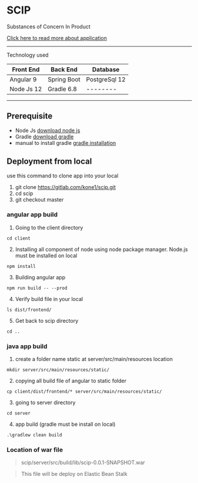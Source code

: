 # SCIP
Substances of Concern In Product

[Click here to read more about application](https://confluence.kone.cbyte.fi/display/PDMdevelopment/Installation "SCIP")

---
Technology used

| Front End | Back End | Database |
| --------- |  ---------| ------- |
| Angular 9 | Spring Boot| PostgreSql 12|
| Node Js 12| Gradle 6.8 | -------- |

---

## Prerequisite
- Node Js [download node js](https://nodejs.org/dist/v14.16.0/node-v14.16.0-x64.msi "Node Js")
- Gradle [download gradle](https://downloads.gradle-dn.com/distributions/gradle-6.8.3-all.zip, "Download Gradle")
- manual to install gradle [gradle installation](https://gradle.org/install/, "Gradle Install")


## Deployment from local
use this command to clone app into your local
1. git clone https://gitlab.com/kone1/scip.git
2. cd scip
3. git checkout master 
### angular app build
1. Going to the client directory
```
cd client
```
2. Installing all component of node using node package manager. Node.js must be installed on local
```
npm install
```
3. Building angular app
```
npm run build -- --prod 
```
4. Verify build file in your local
```
ls dist/frontend/
```
5. Get back to scip directory
```
cd ..  
```

### java app build
1. create a folder name static at server/src/main/resources location
```
mkdir server/src/main/resources/static/
```
2. copying all build file of angular to static folder
```
cp client/dist/frontend/* server/src/main/resources/static/
```
3. going to server directory
```
cd server     
```
4. app build (gradle must be install on local)
```
.\gradlew clean build
```

### Location of war file
> scip/server/src/build/lib/scip-0.0.1-SNAPSHOT.war

> This file will be deploy on Elastic Bean Stalk
